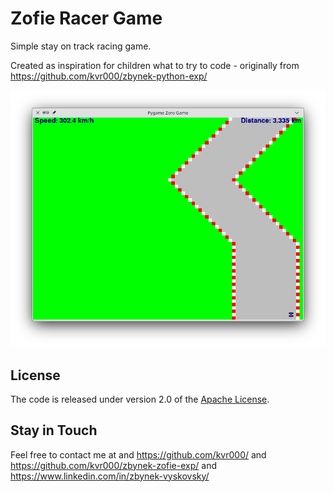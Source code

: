 # Zofie Racer Game

Simple stay on track racing game.

Created as inspiration for children what to try to code - originally from https://github.com/kvr000/zbynek-python-exp/

![screenshot](doc/image/screenshot.png)

## License

The code is released under version 2.0 of the [Apache License][].


## Stay in Touch

Feel free to contact me at and https://github.com/kvr000/ and https://github.com/kvr000/zbynek-zofie-exp/ and https://www.linkedin.com/in/zbynek-vyskovsky/

[Apache License]: http://www.apache.org/licenses/LICENSE-2.0

<!--- vim: set tw=120: --->

